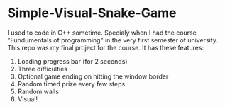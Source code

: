 # Simple-Visual-Snake-Game
I used to code in C++ sometime. Specialy when I had the course "Fundumentals of programming" in the very first semester of university. This repo was my final project for the course. It has these features:
1. Loading progress bar (for 2 seconds)
2. Three difficulties
3. Optional game ending on hitting the window border
4. Random timed prize every few steps
5. Random walls 
6. Visual!
